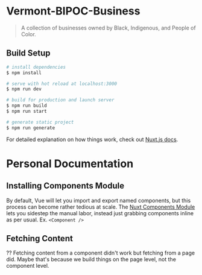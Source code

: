 # Vermont-BIPOC-Business

> A collection of businesses owned by Black, Indigenous, and People of Color.

## Build Setup

```bash
# install dependencies
$ npm install

# serve with hot reload at localhost:3000
$ npm run dev

# build for production and launch server
$ npm run build
$ npm run start

# generate static project
$ npm run generate
```

For detailed explanation on how things work, check out [Nuxt.js docs](https://nuxtjs.org).


# Personal Documentation

## Installing Components Module
By default, Vue will let you import and export named components, but this process can become rather tedious at scale. The [Nuxt Components Module](https://github.com/nuxt/components) lets you sidestep the manual labor, instead just grabbing components inline as per usual. Ex. ```<Component />```

## Fetching Content
?? Fetching content from a component didn't work but fetching from a page did. Maybe that's because we build things on the page level, not the component level.